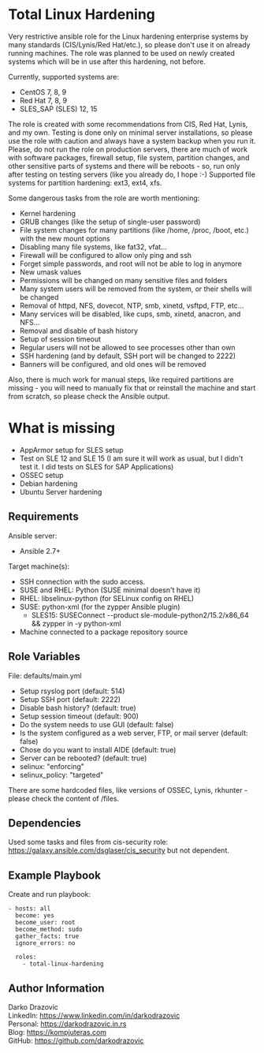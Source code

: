 Total Linux Hardening
=========

Very restrictive ansible role for the Linux hardening enterprise systems by many standards (CIS/Lynis/Red Hat/etc.), so please don't use it on already running machines. The role was planned to be used on newly created systems which will be in use after this hardening, not before.

Currently, supported systems are:
- CentOS 7, 8, 9
- Red Hat 7, 8, 9
- SLES_SAP (SLES) 12, 15

The role is created with some recommendations from CIS, Red Hat, Lynis, and my own. Testing is done only on minimal server installations, so please use the role with caution and always have a system backup when you run it. Please, do not run the role on production servers, there are much of work with software packages, firewall setup, file system, partition changes, and other sensitive parts of systems and there will be reboots - so, run only after testing on testing servers (like you already do, I hope :-)
Supported file systems for partition hardening: ext3, ext4, xfs.

Some dangerous tasks from the role are worth mentioning:
- Kernel hardening
- GRUB changes (like the setup of single-user password)
- File system changes for many partitions (like /home, /proc, /boot, etc.) with the new mount options
- Disabling many file systems, like fat32, vfat...
- Firewall will be configured to allow only ping and ssh
- Forget simple passwords, and root will not be able to log in anymore
- New umask values
- Permissions will be changed on many sensitive files and folders
- Many system users will be removed from the system, or their shells will be changed
- Removal of httpd, NFS, dovecot, NTP, smb, xinetd, vsftpd, FTP, etc...
- Many services will be disabled, like cups, smb, xinetd, anacron, and NFS...
- Removal and disable of bash history
- Setup of session timeout
- Regular users will not be allowed to see processes other than own 
- SSH hardening (and by default, SSH port will be changed to 2222)
- Banners will be configured, and old ones will be removed

Also, there is much work for manual steps, like required partitions are missing - you will need to manually fix that or reinstall the machine and start from scratch, so please check the Ansible output.

What is missing
=========
- AppArmor setup for SLES setup
- Test on SLE 12 and SLE 15 (I am sure it will work as usual, but I didn't test it. I did tests on SLES for SAP Applications)
- OSSEC setup
- Debian hardening
- Ubuntu Server hardening


Requirements
------------

Ansible server:
- Ansible 2.7+

Target machine(s):
- SSH connection with the sudo access.
- SUSE and RHEL: Python (SUSE minimal doesn't have it)
- RHEL: libselinux-python (for SELinux config on RHEL)
- SUSE: python-xml (for the zypper Ansible plugin)
   - SLES15: SUSEConnect --product sle-module-python2/15.2/x86_64 && zypper in -y python-xml
- Machine connected to a package repository source

Role Variables
--------------

File: defaults/main.yml
  - Setup rsyslog port (default: 514)
  - Setup SSH port (default: 2222)
  - Disable bash history? (default: true)
  - Setup session timeout (default: 900)
  - Do the system needs to use GUI (default: false)
  - Is the system configured as a web server, FTP, or mail server (default: false)
  - Chose do you want to install AIDE (default: true)
  - Server can be rebooted? (default: true)
  - selinux: "enforcing"         
  - selinux_policy: "targeted"

There are some hardcoded files, like versions of OSSEC, Lynis, rkhunter - please check the content of /files.

Dependencies
------------

Used some tasks and files from cis-security role: https://galaxy.ansible.com/dsglaser/cis_security but not dependent.

Example Playbook
----------------

Create and run playbook:

    - hosts: all
      become: yes
      become_user: root
      become_method: sudo
      gather_facts: true
      ignore_errors: no
      
      roles:
        - total-linux-hardening


Author Information
------------------

Darko Drazovic \
LinkedIn: https://www.linkedin.com/in/darkodrazovic \
Personal: https://darkodrazovic.in.rs \
Blog: https://kompjuteras.com \
GitHub: https://github.com/darkodrazovic
